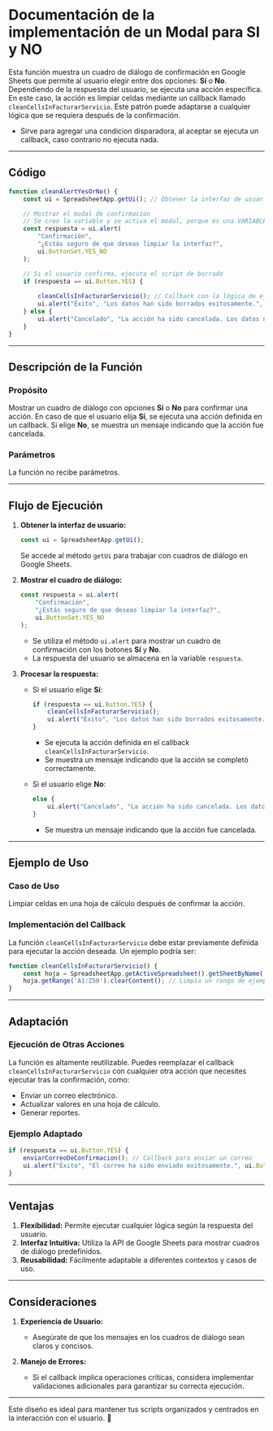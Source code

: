 # Documentación de la implementación de un Modal para SI y NO

Esta función muestra un cuadro de diálogo de confirmación en Google Sheets que permite al usuario elegir entre dos opciones: **Sí** o **No**. Dependiendo de la respuesta del usuario, se ejecuta una acción específica. En este caso, la acción es limpiar celdas mediante un callback llamado `cleanCellsInFacturarServicio`. Este patrón puede adaptarse a cualquier lógica que se requiera después de la confirmación.

* Sirve para agregar una condicion disparadora, al aceptar se ejecuta un callback, caso contrario no ejecuta nada.

---

## Código

```javascript
function cleanAlertYesOrNo() {
    const ui = SpreadsheetApp.getUi(); // Obtener la interfaz de usuario

    // Mostrar el modal de confirmación
    // Se crea la variable y se activa el modal, porque es una VARIABLE EXPRESADA.
    const respuesta = ui.alert(
        "Confirmación",
        "¿Estás seguro de que deseas limpiar la interfaz?",
        ui.ButtonSet.YES_NO
    );

    // Si el usuario confirma, ejecuta el script de borrado
    if (respuesta == ui.Button.YES) {
        
        cleanCellsInFacturarServicio(); // Callback con la lógica de ejecutar una ACCIÓN. ej: limpiar registros
        ui.alert("Éxito", "Los datos han sido borrados exitosamente.", ui.ButtonSet.OK);
    } else {
        ui.alert("Cancelado", "La acción ha sido cancelada. Los datos no han sido borrados.", ui.ButtonSet.OK);
    }
}
```

---

## Descripción de la Función

### Propósito
Mostrar un cuadro de diálogo con opciones **Sí** o **No** para confirmar una acción. En caso de que el usuario elija **Sí**, se ejecuta una acción definida en un callback. Si elige **No**, se muestra un mensaje indicando que la acción fue cancelada.

### Parámetros
La función no recibe parámetros.

---

## Flujo de Ejecución

1. **Obtener la interfaz de usuario:**
   ```javascript
   const ui = SpreadsheetApp.getUi();
   ```
   Se accede al método `getUi` para trabajar con cuadros de diálogo en Google Sheets.

2. **Mostrar el cuadro de diálogo:**
   ```javascript
   const respuesta = ui.alert(
       "Confirmación",
       "¿Estás seguro de que deseas limpiar la interfaz?",
       ui.ButtonSet.YES_NO
   );
   ```
   - Se utiliza el método `ui.alert` para mostrar un cuadro de confirmación con los botones **Sí** y **No**.
   - La respuesta del usuario se almacena en la variable `respuesta`.

3. **Procesar la respuesta:**
   - Si el usuario elige **Sí**:
     ```javascript
     if (respuesta == ui.Button.YES) {
         cleanCellsInFacturarServicio();
         ui.alert("Éxito", "Los datos han sido borrados exitosamente.", ui.ButtonSet.OK);
     }
     ```
     - Se ejecuta la acción definida en el callback `cleanCellsInFacturarServicio`.
     - Se muestra un mensaje indicando que la acción se completó correctamente.

   - Si el usuario elige **No**:
     ```javascript
     else {
         ui.alert("Cancelado", "La acción ha sido cancelada. Los datos no han sido borrados.", ui.ButtonSet.OK);
     }
     ```
     - Se muestra un mensaje indicando que la acción fue cancelada.

---

## Ejemplo de Uso

### Caso de Uso
Limpiar celdas en una hoja de cálculo después de confirmar la acción.

### Implementación del Callback
La función `cleanCellsInFacturarServicio` debe estar previamente definida para ejecutar la acción deseada. Un ejemplo podría ser:

```javascript
function cleanCellsInFacturarServicio() {
    const hoja = SpreadsheetApp.getActiveSpreadsheet().getSheetByName('Facturar.Servicio');
    hoja.getRange('A1:Z50').clearContent(); // Limpia un rango de ejemplo
}
```

---

## Adaptación

### Ejecución de Otras Acciones
La función es altamente reutilizable. Puedes reemplazar el callback `cleanCellsInFacturarServicio` con cualquier otra acción que necesites ejecutar tras la confirmación, como:

- Enviar un correo electrónico.
- Actualizar valores en una hoja de cálculo.
- Generar reportes.

### Ejemplo Adaptado
```javascript
if (respuesta == ui.Button.YES) {
    enviarCorreoDeConfirmacion(); // Callback para enviar un correo
    ui.alert("Éxito", "El correo ha sido enviado exitosamente.", ui.ButtonSet.OK);
}
```

---

## Ventajas

1. **Flexibilidad:** Permite ejecutar cualquier lógica según la respuesta del usuario.
2. **Interfaz Intuitiva:** Utiliza la API de Google Sheets para mostrar cuadros de diálogo predefinidos.
3. **Reusabilidad:** Fácilmente adaptable a diferentes contextos y casos de uso.

---

## Consideraciones

1. **Experiencia de Usuario:**
   - Asegúrate de que los mensajes en los cuadros de diálogo sean claros y concisos.
   
2. **Manejo de Errores:**
   - Si el callback implica operaciones críticas, considera implementar validaciones adicionales para garantizar su correcta ejecución.

---

Este diseño es ideal para mantener tus scripts organizados y centrados en la interacción con el usuario. 🎯